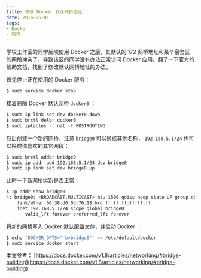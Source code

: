 ```yaml
---
title: 修改 Docker 默认网桥地址
date: 2016-06-01
tags:
- Docker
- 网络
---
```


学校工作室的同学反映使用 Docker 之后，其默认的 172 网桥地址和某个宿舍区的网段冲突了，导致该区的同学没有办法正常访问 Docker 应用。翻了一下官方的帮助文档，找到了修改默认网桥地址的办法。

首先停止正在使用的 Docker 服务：

```Bash
$ sudo service docker stop
```

接着删除 Docker 默认网桥 `docker0` ：

```Bash
$ sudo ip link set dev docker0 down
$ sudo brctl delbr docker0
$ sudo iptables -t nat -F POSTROUTING
```

<!--more-->

然后创建一个新的网桥，注意 `bridge0` 可以换成其他名称， `192.168.5.1/24` 也可以换成你喜欢的其它网段：

```Bash
$ sudo brctl addbr bridge0
$ sudo ip addr add 192.168.5.1/24 dev bridge0
$ sudo ip link set dev bridge0 up
```

此时一下新网桥运新是否正常：

```Bash
$ ip addr show bridge0
4: bridge0: <BROADCAST,MULTICAST> mtu 1500 qdisc noop state UP group default
    link/ether 66:38:d0:0d:76:18 brd ff:ff:ff:ff:ff:ff
    inet 192.168.5.1/24 scope global bridge0
       valid_lft forever preferred_lft forever
```

将新的网桥写入 Docker 默认配置文件，并启动 Docker ：

```Bash
$ echo 'DOCKER_OPTS="-b=bridge0"' >> /etc/default/docker
$ sudo service docker start
```

本文参考： [https://docs.docker.com/v1.8/articles/networking/#bridge-building](https://docs.docker.com/v1.8/articles/networking/#bridge-building)